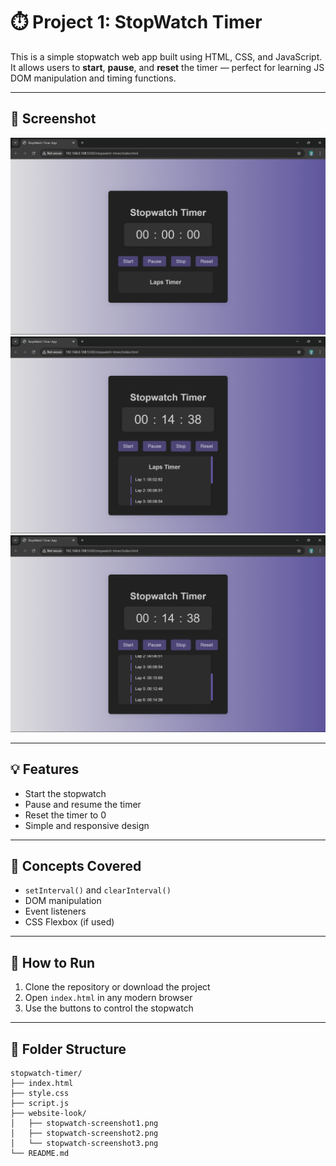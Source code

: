 # ⏱️ Project 1: StopWatch Timer

This is a simple stopwatch web app built using HTML, CSS, and JavaScript.  
It allows users to **start**, **pause**, and **reset** the timer — perfect for learning JS DOM manipulation and timing functions.

---

## 📸 Screenshot

![Stopwatch Screenshot 1](./website-look/stopwatch-screenshot1.png)
![Stopwatch Screenshot 2](./website-look/stopwatch-screenshot2.png)
![Stopwatch Screenshot 3](./website-look/stopwatch-screenshot3.png)

---

## 💡 Features

- Start the stopwatch
- Pause and resume the timer
- Reset the timer to 0
- Simple and responsive design

---

## 🧠 Concepts Covered

- `setInterval()` and `clearInterval()`
- DOM manipulation
- Event listeners
- CSS Flexbox (if used)

---

## 🚀 How to Run

1. Clone the repository or download the project
2. Open `index.html` in any modern browser
3. Use the buttons to control the stopwatch

---

## 📁 Folder Structure

```text
stopwatch-timer/
├── index.html
├── style.css
├── script.js
├── website-look/
│   ├── stopwatch-screenshot1.png
│   ├── stopwatch-screenshot2.png
│   └── stopwatch-screenshot3.png
└── README.md
```
